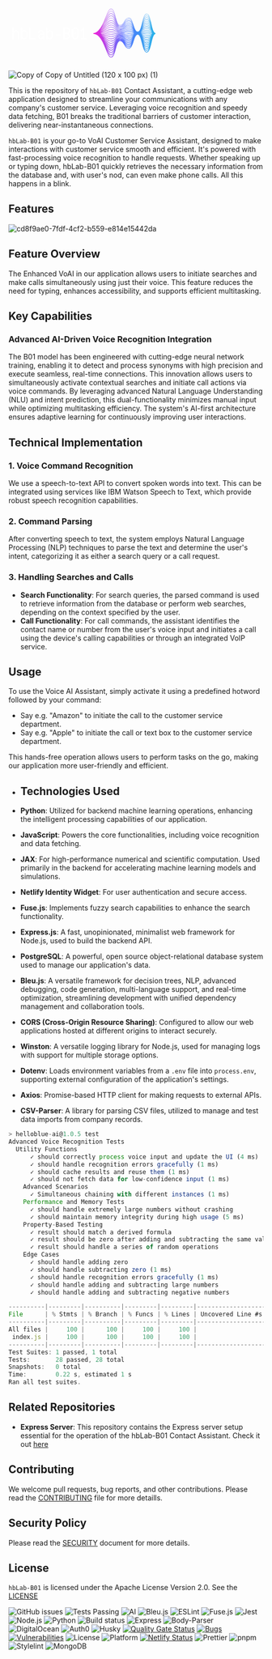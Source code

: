 <svg xmlns="http://www.w3.org/2000/svg" xmlns:xlink="http://www.w3.org/1999/xlink" width="1500" zoomAndPan="magnify" viewBox="0 0 1125 374.999991" height="500" preserveAspectRatio="xMidYMid meet" version="1.0"><defs><g/><clipPath id="49922f0321"><path d="M 373.628906 102.488281 L 648.878906 102.488281 L 648.878906 318.488281 L 373.628906 318.488281 Z M 373.628906 102.488281 " clip-rule="nonzero"/></clipPath><clipPath id="d25e6f1128"><path d="M 629.9375 168.160156 C 624.828125 146.046875 620 125.164062 609.703125 125.164062 C 599.417969 125.164062 594.585938 144.507812 589.472656 164.988281 C 584.6875 184.136719 579.742188 203.9375 570.355469 203.9375 C 560.9375 203.9375 556.003906 188.425781 551.230469 173.425781 C 546.332031 158.03125 541.265625 142.109375 531.007812 142.109375 C 520.84375 142.109375 515.757812 150.730469 510.839844 159.066406 C 505.867188 167.496094 501.171875 175.460938 491.664062 175.460938 C 482.269531 175.460938 477.324219 157.191406 472.546875 139.523438 C 467.429688 120.605469 462.597656 102.738281 452.320312 102.738281 C 444.035156 102.738281 436.988281 119.710938 428.0625 141.195312 C 415.28125 171.96875 399.375 210.265625 373.628906 210.265625 L 373.628906 214.003906 C 401.699219 214.003906 416.871094 251.636719 429.0625 281.875 C 437.214844 302.101562 443.65625 318.078125 452.320312 318.078125 C 463.257812 318.078125 468.175781 299.898438 473.378906 280.65625 C 478.074219 263.300781 482.929688 245.355469 491.664062 245.355469 C 500.679688 245.355469 505.253906 253.113281 510.097656 261.324219 C 515.140625 269.871094 520.351562 278.707031 531.007812 278.707031 C 541.898438 278.707031 547.058594 262.480469 552.050781 246.789062 C 556.730469 232.082031 561.570312 216.878906 570.355469 216.878906 C 579.070312 216.878906 583.933594 236.347656 588.636719 255.175781 C 593.832031 275.992188 598.746094 295.652344 609.703125 295.652344 C 620.671875 295.652344 625.582031 275.289062 630.777344 253.726562 C 635.261719 235.105469 640.347656 214.003906 649.050781 214.003906 L 649.050781 210.265625 C 639.671875 210.265625 634.722656 188.859375 629.9375 168.160156 Z M 491.664062 236.097656 C 488.882812 236.097656 486.480469 237.125 484.351562 238.894531 C 486.46875 236.792969 488.863281 235.535156 491.664062 235.535156 C 500.882812 235.535156 505.46875 241.089844 510.324219 246.96875 C 515.351562 253.058594 520.554688 259.355469 531.007812 259.355469 C 536.609375 259.355469 540.695312 256.164062 544.035156 251.511719 C 540.667969 258.15625 536.660156 263.097656 531.007812 263.097656 C 521.863281 263.097656 517.28125 256.808594 512.433594 250.152344 C 507.398438 243.242188 502.191406 236.097656 491.664062 236.097656 Z M 550.828125 207.269531 C 545.957031 206.539062 540.917969 205.785156 531.007812 205.785156 C 521.132812 205.785156 516.113281 206.191406 511.257812 206.582031 C 506.441406 206.972656 501.460938 207.375 491.664062 207.375 C 481.914062 207.375 476.957031 206.5 472.164062 205.65625 C 467.285156 204.800781 462.242188 203.910156 452.320312 203.910156 C 444.445312 203.910156 437.433594 205.003906 429.316406 206.269531 C 422.480469 207.335938 414.730469 208.542969 404.683594 209.421875 C 414.894531 207.210938 422.777344 204.164062 429.726562 201.476562 C 438.085938 198.238281 444.6875 195.683594 452.320312 195.683594 C 461.921875 195.683594 466.597656 198.152344 471.550781 200.769531 C 476.488281 203.375 481.59375 206.074219 491.664062 206.074219 C 501.613281 206.074219 506.667969 204.847656 511.558594 203.664062 C 516.339844 202.503906 521.285156 201.308594 531.007812 201.308594 C 540.644531 201.308594 545.332031 203.414062 550.296875 205.640625 C 552.101562 206.453125 553.929688 207.269531 556.015625 207.984375 C 554.144531 207.765625 552.472656 207.515625 550.828125 207.269531 Z M 555.886719 209.957031 C 553.949219 210.183594 552.226562 210.441406 550.53125 210.691406 C 545.730469 211.410156 540.769531 212.15625 531.007812 212.15625 C 521.214844 212.15625 516.234375 211.753906 511.417969 211.363281 C 506.5625 210.972656 501.542969 210.566406 491.664062 210.566406 C 481.738281 210.566406 476.695312 211.453125 471.816406 212.3125 C 467.023438 213.15625 462.066406 214.027344 452.320312 214.027344 C 444.570312 214.027344 437.980469 213.523438 429.636719 212.886719 C 422.871094 212.367188 415.21875 211.78125 405.308594 211.347656 C 415.191406 210.46875 422.851562 209.273438 429.621094 208.21875 C 437.988281 206.914062 444.597656 205.882812 452.320312 205.882812 C 462.070312 205.882812 467.027344 206.757812 471.820312 207.601562 C 476.699219 208.457031 481.742188 209.347656 491.664062 209.347656 C 501.539062 209.347656 506.5625 208.941406 511.417969 208.550781 C 516.234375 208.160156 521.214844 207.757812 531.011719 207.757812 C 540.773438 207.757812 545.738281 208.5 550.539062 209.21875 C 552.230469 209.472656 553.953125 209.730469 555.886719 209.957031 Z M 429.476562 214.933594 C 437.535156 215.550781 444.492188 216.082031 452.320312 216.082031 C 462.246094 216.082031 467.292969 215.195312 472.171875 214.335938 C 476.960938 213.492188 481.917969 212.621094 491.664062 212.621094 C 501.460938 212.621094 506.4375 213.023438 511.253906 213.410156 C 516.109375 213.804688 521.132812 214.207031 531.007812 214.207031 C 540.921875 214.207031 545.960938 213.453125 550.835938 212.726562 C 552.257812 212.511719 553.699219 212.296875 555.273438 212.101562 C 553.472656 212.753906 551.847656 213.480469 550.246094 214.199219 C 545.292969 216.421875 540.617188 218.523438 531.007812 218.523438 C 521.300781 218.523438 516.582031 217.378906 511.589844 216.171875 C 506.691406 214.984375 501.628906 213.757812 491.664062 213.757812 C 481.5625 213.757812 476.445312 216.460938 471.496094 219.078125 C 466.554688 221.683594 461.890625 224.148438 452.320312 224.148438 C 444.703125 224.148438 438.195312 222.128906 429.957031 219.570312 C 423.328125 217.511719 415.84375 215.1875 406.195312 213.445312 C 415.605469 213.871094 422.957031 214.433594 429.476562 214.933594 Z M 589.835938 213.121094 C 594.71875 214.050781 599.769531 215.015625 609.703125 215.015625 C 619.597656 215.015625 624.628906 214.441406 629.496094 213.886719 C 631.042969 213.710938 632.613281 213.53125 634.351562 213.371094 C 632.375 214.167969 630.617188 215.074219 628.886719 215.96875 C 623.945312 218.527344 619.28125 220.941406 609.703125 220.941406 C 600.152344 220.941406 595.492188 218.277344 590.558594 215.457031 C 588.511719 214.285156 586.433594 213.101562 583.988281 212.113281 C 586.132812 212.417969 588 212.769531 589.835938 213.121094 Z M 583.386719 209.957031 C 585.949219 209.621094 588.097656 209.210938 590.214844 208.808594 C 595.003906 207.894531 599.960938 206.953125 609.703125 206.953125 C 619.402344 206.953125 624.113281 208.316406 629.105469 209.761719 C 630.902344 210.28125 632.726562 210.808594 634.804688 211.265625 C 632.789062 211.445312 631.011719 211.644531 629.261719 211.84375 C 624.453125 212.394531 619.484375 212.960938 609.703125 212.960938 C 599.964844 212.960938 595.011719 212.015625 590.222656 211.105469 C 588.105469 210.699219 585.953125 210.289062 583.386719 209.957031 Z M 629.652344 207.867188 C 624.75 206.449219 619.679688 204.980469 609.703125 204.980469 C 599.773438 204.980469 594.726562 205.941406 589.84375 206.871094 C 587.816406 207.261719 585.753906 207.652344 583.316406 207.976562 C 586.03125 206.941406 588.285156 205.65625 590.5 204.390625 C 595.445312 201.558594 600.117188 198.886719 609.703125 198.886719 C 619.246094 198.886719 623.90625 202.117188 628.839844 205.535156 C 630.675781 206.808594 632.539062 208.097656 634.667969 209.214844 C 632.902344 208.804688 631.289062 208.339844 629.652344 207.867188 Z M 551.070312 203.917969 C 546.144531 201.707031 541.046875 199.417969 531.007812 199.417969 C 521.058594 199.417969 516.003906 200.644531 511.113281 201.828125 C 506.332031 202.984375 501.386719 204.183594 491.664062 204.183594 C 482.0625 204.183594 477.386719 201.714844 472.433594 199.097656 C 467.496094 196.492188 462.390625 193.792969 452.320312 193.792969 C 444.335938 193.792969 437.25 196.539062 429.042969 199.710938 C 422.171875 202.371094 414.378906 205.382812 404.289062 207.570312 C 414.691406 204.023438 422.710938 199.082031 429.773438 194.726562 C 438.144531 189.5625 444.757812 185.484375 452.320312 185.484375 C 461.816406 185.484375 466.46875 189.578125 471.394531 193.917969 C 476.355469 198.285156 481.488281 202.800781 491.664062 202.800781 C 501.675781 202.800781 506.757812 200.746094 511.675781 198.761719 C 516.648438 196.753906 521.347656 194.859375 531.007812 194.859375 C 540.546875 194.859375 545.207031 198.347656 550.140625 202.039062 C 551.925781 203.375 553.738281 204.722656 555.792969 205.90625 C 554.140625 205.296875 552.617188 204.613281 551.070312 203.917969 Z M 429.324219 221.609375 C 437.402344 224.117188 444.378906 226.28125 452.320312 226.28125 C 462.421875 226.28125 467.539062 223.578125 472.492188 220.964844 C 477.429688 218.355469 482.09375 215.894531 491.664062 215.894531 C 501.371094 215.894531 506.089844 217.035156 511.085938 218.246094 C 515.980469 219.433594 521.046875 220.660156 531.007812 220.660156 C 541.074219 220.660156 546.179688 218.367188 551.121094 216.148438 C 552.101562 215.707031 553.078125 215.269531 554.078125 214.855469 C 552.65625 215.78125 551.328125 216.769531 550.019531 217.75 C 545.113281 221.421875 540.476562 224.890625 531.007812 224.890625 C 521.386719 224.890625 516.707031 223 511.75 221 C 506.816406 219.007812 501.714844 216.949219 491.664062 216.949219 C 481.410156 216.949219 476.25 221.492188 471.257812 225.882812 C 466.363281 230.191406 461.738281 234.265625 452.320312 234.265625 C 444.832031 234.265625 438.398438 230.753906 430.257812 226.308594 C 423.84375 222.808594 416.636719 218.878906 407.421875 215.847656 C 416.199219 217.535156 423.136719 219.6875 429.324219 221.609375 Z M 589.5 217.3125 C 594.457031 220.148438 599.582031 223.078125 609.703125 223.078125 C 619.800781 223.078125 624.917969 220.429688 629.867188 217.867188 C 630.960938 217.300781 632.039062 216.746094 633.160156 216.21875 C 631.554688 217.464844 630.082031 218.816406 628.625 220.15625 C 623.730469 224.664062 619.105469 228.925781 609.703125 228.925781 C 600.3125 228.925781 595.6875 224.519531 590.792969 219.851562 C 589.050781 218.191406 587.28125 216.511719 585.28125 215.023438 C 586.742188 215.738281 588.113281 216.515625 589.5 217.3125 Z M 629.914062 203.984375 C 624.960938 200.550781 619.835938 196.996094 609.703125 196.996094 C 599.617188 196.996094 594.503906 199.921875 589.5625 202.75 C 587.660156 203.835938 585.796875 204.898438 583.683594 205.796875 C 586.304688 204.09375 588.496094 202.007812 590.652344 199.953125 C 595.578125 195.257812 600.226562 190.824219 609.703125 190.824219 C 619.140625 190.824219 623.789062 195.921875 628.710938 201.316406 C 630.382812 203.152344 632.078125 205.007812 633.976562 206.660156 C 632.574219 205.824219 631.253906 204.910156 629.914062 203.984375 Z M 551.222656 200.59375 C 546.269531 196.886719 541.148438 193.050781 531.007812 193.050781 C 520.996094 193.050781 515.914062 195.101562 511 197.085938 C 506.023438 199.09375 501.324219 200.992188 491.664062 200.992188 C 482.167969 200.992188 477.515625 196.898438 472.589844 192.558594 C 467.628906 188.191406 462.496094 183.675781 452.320312 183.675781 C 444.246094 183.675781 437.097656 188.085938 428.824219 193.1875 C 421.945312 197.429688 414.144531 202.238281 404.074219 205.722656 C 414.5625 200.839844 422.652344 194.011719 429.769531 187.996094 C 438.167969 180.894531 444.804688 175.285156 452.320312 175.285156 C 461.746094 175.285156 466.398438 181.015625 471.324219 187.085938 C 476.285156 193.199219 481.417969 199.523438 491.664062 199.523438 C 501.726562 199.523438 506.828125 196.640625 511.761719 193.855469 C 516.71875 191.054688 521.398438 188.410156 531.007812 188.410156 C 540.476562 188.410156 545.132812 193.285156 550.058594 198.445312 C 551.675781 200.140625 553.3125 201.847656 555.132812 203.386719 C 553.789062 202.507812 552.515625 201.558594 551.222656 200.59375 Z M 429.195312 228.253906 C 437.28125 232.667969 444.265625 236.480469 452.320312 236.480469 C 462.574219 236.480469 467.734375 231.941406 472.726562 227.546875 C 477.621094 223.238281 482.246094 219.167969 491.664062 219.167969 C 501.285156 219.167969 505.964844 221.058594 510.921875 223.058594 C 515.855469 225.046875 520.957031 227.109375 531.007812 227.109375 C 541.214844 227.109375 546.363281 223.253906 551.347656 219.527344 C 551.636719 219.308594 551.921875 219.09375 552.210938 218.882812 C 551.40625 219.683594 550.625 220.496094 549.851562 221.308594 C 544.964844 226.425781 540.351562 231.257812 531.007812 231.257812 C 521.472656 231.257812 516.824219 228.632812 511.902344 225.847656 C 506.9375 223.042969 501.800781 220.140625 491.664062 220.140625 C 481.28125 220.140625 476.105469 226.519531 471.097656 232.6875 C 466.21875 238.699219 461.609375 244.382812 452.320312 244.382812 C 444.957031 244.382812 438.585938 239.394531 430.519531 233.085938 C 424.433594 228.324219 417.628906 223.003906 409.046875 218.761719 C 417.019531 221.613281 423.433594 225.113281 429.195312 228.253906 Z M 589.265625 221.457031 C 594.257812 226.21875 599.421875 231.144531 609.703125 231.144531 C 619.972656 231.144531 625.136719 226.386719 630.128906 221.785156 C 630.464844 221.476562 630.796875 221.171875 631.128906 220.867188 C 630.21875 222.003906 629.335938 223.167969 628.460938 224.332031 C 623.578125 230.796875 618.96875 236.90625 609.703125 236.90625 C 600.441406 236.90625 595.832031 230.753906 590.949219 224.238281 C 589.828125 222.742188 588.699219 221.238281 587.503906 219.796875 C 588.09375 220.34375 588.675781 220.898438 589.265625 221.457031 Z M 630.046875 200.097656 C 625.078125 194.652344 619.941406 189.015625 609.703125 189.015625 C 599.503906 189.015625 594.371094 193.910156 589.40625 198.644531 C 587.816406 200.160156 586.253906 201.644531 584.550781 202.964844 C 586.828125 200.734375 588.789062 198.121094 590.71875 195.542969 C 595.644531 188.96875 600.296875 182.757812 609.703125 182.757812 C 619.078125 182.757812 623.734375 189.742188 628.660156 197.132812 C 630.007812 199.15625 631.371094 201.195312 632.84375 203.09375 C 631.898438 202.128906 630.976562 201.121094 630.046875 200.097656 Z M 551.304688 197.253906 C 546.34375 192.058594 541.214844 186.683594 531.007812 186.683594 C 520.945312 186.683594 515.84375 189.566406 510.914062 192.355469 C 505.957031 195.15625 501.273438 197.800781 491.664062 197.800781 C 482.238281 197.800781 477.585938 192.066406 472.660156 186 C 467.699219 179.882812 462.566406 173.558594 452.320312 173.558594 C 444.175781 173.558594 436.984375 179.640625 428.65625 186.679688 C 421.78125 192.488281 413.988281 199.066406 403.96875 203.847656 C 414.472656 197.640625 422.585938 188.945312 429.726562 181.292969 C 437.835938 172.59375 444.839844 165.085938 452.320312 165.085938 C 461.703125 165.085938 466.363281 172.46875 471.296875 180.285156 C 476.253906 188.136719 481.375 196.253906 491.664062 196.253906 C 501.765625 196.253906 506.878906 192.539062 511.820312 188.949219 C 516.765625 185.355469 521.441406 181.960938 531.007812 181.960938 C 540.433594 181.960938 545.089844 188.234375 550.023438 194.875 C 551.351562 196.664062 552.691406 198.46875 554.140625 200.152344 C 553.179688 199.21875 552.25 198.242188 551.304688 197.253906 Z M 429.101562 234.894531 C 437.183594 241.21875 444.164062 246.679688 452.320312 246.679688 C 462.703125 246.679688 467.878906 240.304688 472.886719 234.136719 C 477.765625 228.121094 482.375 222.441406 491.664062 222.441406 C 501.199219 222.441406 505.847656 225.066406 510.769531 227.851562 C 515.738281 230.65625 520.871094 233.558594 531.007812 233.558594 C 540.347656 233.558594 545.46875 229.128906 550.0625 224.40625 C 549.949219 224.554688 549.835938 224.707031 549.726562 224.855469 C 544.851562 231.421875 540.246094 237.625 531.007812 237.625 C 521.558594 237.625 516.933594 234.265625 512.035156 230.707031 C 507.046875 227.082031 501.886719 223.332031 491.664062 223.332031 C 481.171875 223.332031 475.992188 231.535156 470.984375 239.46875 C 466.109375 247.199219 461.5 254.5 452.320312 254.5 C 445.070312 254.5 438.75 248.046875 430.746094 239.878906 C 425.132812 234.152344 418.910156 227.804688 411.222656 222.511719 C 418.167969 226.347656 423.90625 230.828125 429.101562 234.894531 Z M 591.058594 228.597656 C 590.71875 228.015625 590.378906 227.433594 590.035156 226.851562 C 594.773438 233.121094 599.933594 239.207031 609.703125 239.207031 C 619.101562 239.207031 624.234375 233.613281 628.828125 227.644531 C 628.667969 227.921875 628.507812 228.203125 628.347656 228.480469 C 623.464844 236.917969 618.855469 244.886719 609.703125 244.886719 C 600.550781 244.886719 595.941406 236.976562 591.058594 228.597656 Z M 630.09375 196.175781 C 625.132812 188.734375 620.003906 181.035156 609.703125 181.035156 C 599.433594 181.035156 594.304688 187.882812 589.339844 194.507812 C 588.1875 196.046875 587.046875 197.5625 585.863281 198.988281 C 587.609375 196.539062 589.183594 193.839844 590.738281 191.167969 C 595.675781 182.699219 600.339844 174.695312 609.703125 174.695312 C 619.042969 174.695312 623.710938 183.582031 628.648438 192.984375 C 629.574219 194.75 630.507812 196.523438 631.480469 198.242188 C 631.019531 197.5625 630.558594 196.871094 630.09375 196.175781 Z M 551.34375 193.898438 C 546.386719 187.21875 541.257812 180.316406 531.007812 180.316406 C 520.90625 180.316406 515.796875 184.027344 510.855469 187.621094 C 505.90625 191.214844 501.234375 194.609375 491.664062 194.609375 C 482.28125 194.609375 477.621094 187.226562 472.6875 179.410156 C 467.734375 171.558594 462.609375 163.441406 452.320312 163.441406 C 444.125 163.441406 436.894531 171.195312 428.523438 180.171875 C 421.660156 187.53125 413.878906 195.863281 403.925781 201.933594 C 414.398438 194.410156 422.515625 183.886719 429.65625 174.617188 C 437.8125 164.03125 444.855469 154.886719 452.320312 154.886719 C 461.683594 154.886719 466.355469 163.933594 471.300781 173.507812 C 476.242188 183.082031 481.355469 192.976562 491.664062 192.976562 C 501.796875 192.976562 506.910156 188.4375 511.855469 184.046875 C 516.800781 179.65625 521.46875 175.507812 531.007812 175.507812 C 540.40625 175.507812 545.074219 183.191406 550.015625 191.328125 C 550.996094 192.9375 551.980469 194.558594 553.011719 196.125 C 552.453125 195.390625 551.898438 194.648438 551.34375 193.898438 Z M 429.046875 241.546875 C 437.105469 249.773438 444.070312 256.878906 452.320312 256.878906 C 462.8125 256.878906 467.992188 248.675781 473 240.742188 C 477.878906 233.015625 482.484375 225.714844 491.664062 225.714844 C 501.113281 225.714844 505.738281 229.074219 510.636719 232.632812 C 515.625 236.257812 520.785156 240.007812 531.007812 240.007812 C 539.082031 240.007812 544.011719 235.828125 548.148438 230.8125 C 543.773438 237.875 539.226562 243.992188 531.007812 243.992188 C 521.640625 243.992188 517.03125 239.902344 512.152344 235.570312 C 507.148438 231.121094 501.96875 226.523438 491.664062 226.523438 C 481.078125 226.523438 475.902344 236.546875 470.898438 246.238281 C 466.015625 255.6875 461.40625 264.617188 452.320312 264.617188 C 445.175781 264.617188 438.582031 256.304688 430.945312 246.683594 C 425.964844 240.40625 420.5 233.527344 413.941406 227.492188 C 419.671875 231.984375 424.558594 236.96875 429.046875 241.546875 Z M 609.703125 247.269531 C 617.800781 247.269531 622.730469 241.972656 626.851562 235.589844 C 622.445312 244.832031 617.886719 252.867188 609.703125 252.867188 C 601.265625 252.867188 596.679688 244.46875 592.144531 235.03125 C 596.351562 241.652344 601.335938 247.269531 609.703125 247.269531 Z M 630.105469 192.222656 C 625.15625 182.796875 620.039062 173.054688 609.703125 173.054688 C 599.394531 173.054688 594.273438 181.84375 589.320312 190.339844 C 588.652344 191.488281 587.988281 192.625 587.316406 193.738281 C 588.503906 191.496094 589.625 189.148438 590.734375 186.820312 C 595.683594 176.4375 600.359375 166.632812 609.703125 166.632812 C 619.027344 166.632812 623.707031 177.429688 628.664062 188.863281 C 629.191406 190.078125 629.71875 191.296875 630.257812 192.507812 C 630.207031 192.414062 630.15625 192.316406 630.105469 192.222656 Z M 551.351562 190.515625 C 546.402344 182.371094 541.285156 173.949219 531.007812 173.949219 C 520.878906 173.949219 515.761719 178.488281 510.820312 182.878906 C 505.875 187.269531 501.203125 191.417969 491.664062 191.417969 C 482.304688 191.417969 477.632812 182.371094 472.6875 172.792969 C 467.742188 163.222656 462.632812 153.324219 452.320312 153.324219 C 444.085938 153.324219 436.824219 162.75 428.417969 173.664062 C 421.570312 182.550781 413.8125 192.613281 403.9375 199.96875 C 414.347656 191.140625 422.441406 178.820312 429.566406 167.96875 C 437.773438 155.476562 444.859375 144.6875 452.320312 144.6875 C 461.671875 144.6875 466.355469 155.40625 471.316406 166.753906 C 476.246094 178.035156 481.34375 189.703125 491.664062 189.703125 C 501.816406 189.703125 506.929688 184.339844 511.875 179.152344 C 516.820312 173.960938 521.492188 169.058594 531.011719 169.058594 C 540.394531 169.058594 545.074219 178.160156 550.027344 187.796875 C 550.671875 189.050781 551.320312 190.308594 551.980469 191.550781 C 551.769531 191.207031 551.558594 190.863281 551.351562 190.515625 Z M 429.015625 248.214844 C 437.046875 258.335938 443.984375 267.082031 452.320312 267.082031 C 462.90625 267.082031 468.082031 257.058594 473.085938 247.367188 C 477.96875 237.914062 482.578125 228.988281 491.664062 228.988281 C 501.03125 228.988281 505.640625 233.078125 510.519531 237.410156 C 515.527344 241.859375 520.707031 246.457031 531.007812 246.457031 C 538.089844 246.457031 542.75 242.597656 546.570312 237.558594 C 542.617188 244.671875 538.226562 250.359375 531.007812 250.359375 C 521.71875 250.359375 517.125 245.539062 512.257812 240.433594 C 507.238281 235.164062 502.046875 229.714844 491.664062 229.714844 C 480.996094 229.714844 475.828125 241.546875 470.828125 252.988281 C 465.941406 264.167969 461.324219 274.730469 452.320312 274.730469 C 445.273438 274.730469 438.714844 264.890625 431.125 253.492188 C 427 247.300781 422.542969 240.609375 417.394531 234.410156 C 421.667969 238.960938 425.46875 243.746094 429.015625 248.214844 Z M 609.703125 255.332031 C 616.773438 255.332031 621.429688 250.445312 625.226562 244.035156 C 621.328125 253.140625 616.8125 260.851562 609.703125 260.851562 C 602.375 260.851562 597.804688 252.859375 593.828125 243.617188 C 597.691406 250.21875 602.414062 255.332031 609.703125 255.332031 Z M 609.703125 165.070312 C 599.375 165.070312 594.265625 175.785156 589.324219 186.148438 C 589.074219 186.679688 588.820312 187.207031 588.566406 187.734375 C 589.296875 186.003906 590.007812 184.242188 590.714844 182.488281 C 595.460938 170.730469 600.367188 158.570312 609.703125 158.570312 C 619.027344 158.570312 623.9375 171.878906 628.683594 184.753906 C 628.882812 185.292969 629.082031 185.832031 629.28125 186.371094 C 624.582031 175.597656 619.488281 165.070312 609.703125 165.070312 Z M 531.007812 167.582031 C 520.855469 167.582031 515.746094 172.945312 510.800781 178.132812 C 505.855469 183.324219 501.183594 188.226562 491.664062 188.226562 C 482.3125 188.226562 477.628906 177.507812 472.671875 166.160156 C 467.738281 154.875 462.640625 143.207031 452.320312 143.207031 C 444.0625 143.207031 437.121094 153.777344 428.332031 167.160156 C 421.460938 177.621094 413.675781 189.46875 403.796875 198.117188 C 414.210938 187.980469 422.324219 173.820312 429.46875 161.351562 C 437.726562 146.9375 444.855469 134.488281 452.320312 134.488281 C 461.675781 134.488281 466.589844 147.460938 471.339844 160.007812 C 476.257812 172.996094 481.347656 186.429688 491.664062 186.429688 C 501.828125 186.429688 506.9375 180.246094 511.875 174.265625 C 516.824219 168.273438 521.503906 162.609375 531.007812 162.609375 C 540.390625 162.609375 545.082031 173.132812 550.042969 184.277344 C 550.414062 185.105469 550.785156 185.9375 551.160156 186.765625 C 546.277344 177.273438 541.171875 167.582031 531.007812 167.582031 Z M 429.003906 254.90625 C 437.332031 267.40625 443.90625 277.277344 452.320312 277.277344 C 461.847656 277.277344 466.988281 267.84375 471.542969 257.679688 C 471.28125 258.359375 471.023438 259.046875 470.761719 259.726562 C 466.085938 272.078125 461.25 284.851562 452.320312 284.851562 C 445.359375 284.851562 438.839844 273.476562 431.285156 260.308594 C 428.214844 254.949219 424.957031 249.269531 421.363281 243.746094 C 424.070312 247.503906 426.597656 251.289062 429.003906 254.90625 Z M 481.574219 238.003906 C 484.3125 234.5 487.523438 232.261719 491.664062 232.261719 C 500.957031 232.261719 505.550781 237.085938 510.414062 242.191406 C 515.4375 247.457031 520.628906 252.90625 531.007812 252.90625 C 537.296875 252.90625 541.675781 249.367188 545.246094 244.457031 C 541.601562 251.457031 537.417969 256.726562 531.007812 256.726562 C 521.792969 256.726562 517.207031 251.175781 512.351562 245.292969 C 507.320312 239.203125 502.121094 232.90625 491.664062 232.90625 C 487.597656 232.90625 484.332031 234.859375 481.574219 238.003906 Z M 609.703125 263.398438 C 615.96875 263.398438 620.335938 258.90625 623.882812 252.648438 C 620.265625 261.699219 615.996094 268.832031 609.703125 268.832031 C 603.21875 268.832031 598.886719 261.476562 595.199219 252.304688 C 598.804688 258.726562 603.246094 263.398438 609.703125 263.398438 Z M 609.703125 157.089844 C 599.488281 157.089844 594.390625 169.429688 589.515625 181.511719 C 589.910156 180.402344 590.300781 179.285156 590.6875 178.171875 C 595.445312 164.570312 600.363281 150.503906 609.703125 150.503906 C 618.921875 150.503906 623.839844 165.480469 628.546875 180.140625 C 624.046875 168.210938 618.996094 157.089844 609.703125 157.089844 Z M 609.703125 149.109375 C 599.953125 149.109375 594.875 162.058594 590.203125 175.335938 C 590.355469 174.84375 590.507812 174.355469 590.65625 173.863281 C 595.421875 158.414062 600.351562 142.441406 609.703125 142.441406 C 618.558594 142.441406 623.453125 158.039062 628 173.957031 C 623.640625 160.894531 618.632812 149.109375 609.703125 149.109375 Z M 531.007812 161.210938 C 520.84375 161.210938 515.738281 167.398438 510.796875 173.375 C 505.847656 179.371094 501.171875 185.035156 491.664062 185.035156 C 482.3125 185.035156 477.398438 172.058594 472.644531 159.511719 C 467.726562 146.523438 462.640625 133.089844 452.320312 133.089844 C 444.046875 133.089844 437.078125 145.253906 428.253906 160.65625 C 421.359375 172.695312 413.546875 186.332031 403.65625 196.273438 C 414.066406 184.835938 422.199219 168.839844 429.359375 154.757812 C 437.667969 138.40625 444.84375 124.289062 452.320312 124.289062 C 461.683594 124.289062 466.609375 139.023438 471.371094 153.273438 C 476.277344 167.964844 481.355469 183.15625 491.664062 183.15625 C 501.835938 183.15625 506.933594 176.15625 511.867188 169.386719 C 516.824219 162.585938 521.507812 156.160156 531.007812 156.160156 C 540.398438 156.160156 545.316406 168.667969 550.070312 180.769531 C 550.226562 181.164062 550.382812 181.5625 550.539062 181.960938 C 545.84375 171.476562 540.757812 161.210938 531.007812 161.210938 Z M 429.007812 261.617188 C 437.292969 276.066406 443.835938 287.480469 452.320312 287.480469 C 460.4375 287.480469 465.371094 279.691406 469.449219 270.199219 C 465.128906 282.9375 460.394531 294.96875 452.320312 294.96875 C 445.445312 294.96875 438.953125 282.066406 431.441406 267.132812 C 429.570312 263.410156 427.628906 259.554688 425.582031 255.683594 C 426.753906 257.6875 427.894531 259.675781 429.007812 261.617188 Z M 609.703125 271.460938 C 615.324219 271.460938 619.414062 267.335938 622.75 261.316406 C 619.359375 270.1875 615.34375 276.8125 609.703125 276.8125 C 603.890625 276.8125 599.804688 270.011719 596.351562 261.027344 C 599.742188 267.191406 603.910156 271.460938 609.703125 271.460938 Z M 609.703125 141.128906 C 600.277344 141.128906 595.226562 154.84375 590.6875 169.339844 C 595.441406 152.109375 600.375 134.378906 609.703125 134.378906 C 618.285156 134.378906 623.152344 150.667969 627.582031 167.820312 C 623.21875 153.222656 618.410156 141.128906 609.703125 141.128906 Z M 550.101562 177.269531 C 545.527344 165.785156 540.46875 154.84375 531.007812 154.84375 C 520.839844 154.84375 515.738281 161.84375 510.804688 168.613281 C 505.847656 175.417969 501.167969 181.84375 491.664062 181.84375 C 482.300781 181.84375 477.378906 167.109375 472.617188 152.855469 C 467.707031 138.164062 462.628906 122.972656 452.320312 122.972656 C 444.039062 122.972656 437.042969 136.734375 428.1875 154.160156 C 421.230469 167.847656 413.347656 183.363281 403.378906 194.617188 C 413.851562 181.867188 422.039062 163.949219 429.246094 148.183594 C 437.605469 129.890625 444.828125 114.085938 452.320312 114.085938 C 461.699219 114.085938 466.632812 130.589844 471.402344 146.546875 C 476.304688 162.933594 481.371094 179.882812 491.664062 179.882812 C 501.835938 179.882812 506.929688 172.070312 511.855469 164.515625 C 516.820312 156.902344 521.507812 149.710938 531.011719 149.710938 C 540.410156 149.710938 545.339844 163.71875 550.101562 177.269531 Z M 431.585938 273.960938 C 430.894531 272.410156 430.191406 270.839844 429.476562 269.257812 C 437.503906 285.210938 443.933594 297.679688 452.320312 297.679688 C 459.496094 297.679688 464.179688 290.878906 467.980469 281.941406 C 464.011719 294.371094 459.46875 305.085938 452.320312 305.085938 C 445.523438 305.085938 439.066406 290.660156 431.585938 273.960938 Z M 491.664062 238.808594 C 497.144531 238.808594 500.980469 241.066406 504.222656 244.304688 C 500.957031 241.3125 496.992188 239.289062 491.664062 239.289062 C 489.65625 239.289062 487.851562 239.855469 486.207031 240.882812 C 487.851562 239.5625 489.652344 238.808594 491.664062 238.808594 Z M 512.507812 255.011719 C 512.167969 254.488281 511.824219 253.964844 511.484375 253.445312 C 516.164062 259.78125 521.34375 265.804688 531.007812 265.804688 C 536.058594 265.804688 539.878906 262.90625 543.027344 258.515625 C 539.859375 264.910156 536.097656 269.464844 531.007812 269.464844 C 521.929688 269.464844 517.351562 262.441406 512.507812 255.011719 Z M 609.703125 279.523438 C 614.757812 279.523438 618.527344 275.949219 621.632812 270.375 C 618.46875 278.804688 614.730469 284.796875 609.703125 284.796875 C 604.441406 284.796875 600.589844 278.46875 597.335938 269.734375 C 600.542969 275.605469 604.457031 279.523438 609.703125 279.523438 Z M 609.703125 126.3125 C 618.113281 126.3125 622.960938 143.519531 627.324219 162 C 623.023438 146.136719 618.242188 133.144531 609.703125 133.144531 C 600.457031 133.144531 595.609375 147.261719 591.011719 163.566406 C 595.667969 144.964844 600.59375 126.3125 609.703125 126.3125 Z M 429.125 141.636719 C 437.539062 121.382812 444.804688 103.890625 452.320312 103.890625 C 461.71875 103.890625 466.660156 122.15625 471.4375 139.824219 C 476.554688 158.742188 481.390625 176.609375 491.664062 176.609375 C 501.828125 176.609375 506.914062 167.988281 511.832031 159.652344 C 516.804688 151.222656 521.503906 143.261719 531.007812 143.261719 C 540.214844 143.261719 545.136719 158.078125 549.808594 172.753906 C 545.3125 160.214844 540.273438 148.476562 531.007812 148.476562 C 520.839844 148.476562 515.746094 156.289062 510.820312 163.84375 C 505.855469 171.457031 501.167969 178.652344 491.664062 178.652344 C 482.289062 178.652344 477.355469 162.152344 472.582031 146.195312 C 467.683594 129.804688 462.617188 112.855469 452.320312 112.855469 C 444.035156 112.855469 437.011719 128.222656 428.125 147.671875 C 421.097656 163.050781 413.121094 180.496094 403.050781 193.0625 C 413.605469 179.003906 421.863281 159.117188 429.125 141.636719 Z M 452.320312 315.203125 C 445.90625 315.203125 439.480469 299.996094 432.710938 283.238281 C 439.277344 297.519531 445.035156 307.878906 452.320312 307.878906 C 458.765625 307.878906 463.121094 302.09375 466.683594 293.757812 C 462.996094 305.65625 458.691406 315.203125 452.320312 315.203125 Z M 487.1875 243.628906 C 488.5625 242.632812 490.046875 242.082031 491.664062 242.082031 C 495.640625 242.082031 498.753906 243.429688 501.402344 245.566406 C 498.707031 243.660156 495.550781 242.480469 491.664062 242.480469 C 490.046875 242.480469 488.5625 242.886719 487.1875 243.628906 Z M 531.007812 275.832031 C 522.6875 275.832031 518.152344 269.222656 513.691406 261.75 C 517.855469 267.484375 522.824219 272.257812 531.007812 272.257812 C 535.613281 272.257812 539.191406 269.59375 542.167969 265.449219 C 539.175781 271.601562 535.640625 275.832031 531.007812 275.832031 Z M 609.703125 292.777344 C 604.984375 292.777344 601.398438 287.0625 598.351562 278.84375 C 601.347656 284.210938 604.957031 287.589844 609.703125 287.589844 C 614.242188 287.589844 617.742188 284.394531 620.65625 279.269531 C 617.6875 287.207031 614.175781 292.777344 609.703125 292.777344 Z M 609.703125 292.777344 " clip-rule="nonzero"/></clipPath><linearGradient x1="0.000017447" gradientTransform="matrix(0.575002, 0, 0, 0.575002, 373.630585, 102.739018)" y1="187.25" x2="478.694268" gradientUnits="userSpaceOnUse" y2="187.25" id="117ca05d0d"><stop stop-opacity="1" stop-color="rgb(95.698547%, 12.199402%, 84.298706%)" offset="0"/><stop stop-opacity="1" stop-color="rgb(95.265198%, 12.417603%, 84.405518%)" offset="0.00390625"/><stop stop-opacity="1" stop-color="rgb(94.833374%, 12.637329%, 84.513855%)" offset="0.0078125"/><stop stop-opacity="1" stop-color="rgb(94.335938%, 12.887573%, 84.635925%)" offset="0.0117188"/><stop stop-opacity="1" stop-color="rgb(93.840027%, 13.139343%, 84.759521%)" offset="0.015625"/><stop stop-opacity="1" stop-color="rgb(93.34259%, 13.389587%, 84.881592%)" offset="0.0195313"/><stop stop-opacity="1" stop-color="rgb(92.845154%, 13.641357%, 85.005188%)" offset="0.0234375"/><stop stop-opacity="1" stop-color="rgb(92.347717%, 13.891602%, 85.127258%)" offset="0.0273438"/><stop stop-opacity="1" stop-color="rgb(91.851807%, 14.143372%, 85.250854%)" offset="0.03125"/><stop stop-opacity="1" stop-color="rgb(91.35437%, 14.395142%, 85.372925%)" offset="0.0351562"/><stop stop-opacity="1" stop-color="rgb(90.858459%, 14.646912%, 85.496521%)" offset="0.0390625"/><stop stop-opacity="1" stop-color="rgb(90.361023%, 14.897156%, 85.618591%)" offset="0.0429688"/><stop stop-opacity="1" stop-color="rgb(89.865112%, 15.148926%, 85.742188%)" offset="0.046875"/><stop stop-opacity="1" stop-color="rgb(89.367676%, 15.39917%, 85.864258%)" offset="0.0507813"/><stop stop-opacity="1" stop-color="rgb(88.871765%, 15.65094%, 85.987854%)" offset="0.0546875"/><stop stop-opacity="1" stop-color="rgb(88.374329%, 15.901184%, 86.109924%)" offset="0.0585938"/><stop stop-opacity="1" stop-color="rgb(87.878418%, 16.152954%, 86.233521%)" offset="0.0625"/><stop stop-opacity="1" stop-color="rgb(87.380981%, 16.403198%, 86.355591%)" offset="0.0664063"/><stop stop-opacity="1" stop-color="rgb(86.885071%, 16.654968%, 86.479187%)" offset="0.0703125"/><stop stop-opacity="1" stop-color="rgb(86.387634%, 16.905212%, 86.601257%)" offset="0.0742188"/><stop stop-opacity="1" stop-color="rgb(85.890198%, 17.156982%, 86.724854%)" offset="0.078125"/><stop stop-opacity="1" stop-color="rgb(85.392761%, 17.407227%, 86.846924%)" offset="0.0820313"/><stop stop-opacity="1" stop-color="rgb(84.896851%, 17.658997%, 86.97052%)" offset="0.0859375"/><stop stop-opacity="1" stop-color="rgb(84.399414%, 17.910767%, 87.09259%)" offset="0.0898438"/><stop stop-opacity="1" stop-color="rgb(83.903503%, 18.162537%, 87.216187%)" offset="0.09375"/><stop stop-opacity="1" stop-color="rgb(83.406067%, 18.412781%, 87.338257%)" offset="0.0976563"/><stop stop-opacity="1" stop-color="rgb(82.910156%, 18.664551%, 87.461853%)" offset="0.101563"/><stop stop-opacity="1" stop-color="rgb(82.41272%, 18.914795%, 87.583923%)" offset="0.105469"/><stop stop-opacity="1" stop-color="rgb(81.916809%, 19.166565%, 87.70752%)" offset="0.109375"/><stop stop-opacity="1" stop-color="rgb(81.419373%, 19.416809%, 87.82959%)" offset="0.113281"/><stop stop-opacity="1" stop-color="rgb(80.923462%, 19.668579%, 87.953186%)" offset="0.117188"/><stop stop-opacity="1" stop-color="rgb(80.426025%, 19.918823%, 88.075256%)" offset="0.121094"/><stop stop-opacity="1" stop-color="rgb(79.930115%, 20.170593%, 88.198853%)" offset="0.125"/><stop stop-opacity="1" stop-color="rgb(79.432678%, 20.420837%, 88.320923%)" offset="0.128906"/><stop stop-opacity="1" stop-color="rgb(78.936768%, 20.672607%, 88.444519%)" offset="0.132812"/><stop stop-opacity="1" stop-color="rgb(78.439331%, 20.924377%, 88.566589%)" offset="0.136719"/><stop stop-opacity="1" stop-color="rgb(77.941895%, 21.176147%, 88.690186%)" offset="0.140625"/><stop stop-opacity="1" stop-color="rgb(77.444458%, 21.426392%, 88.812256%)" offset="0.144531"/><stop stop-opacity="1" stop-color="rgb(76.948547%, 21.678162%, 88.935852%)" offset="0.148438"/><stop stop-opacity="1" stop-color="rgb(76.451111%, 21.928406%, 89.057922%)" offset="0.152344"/><stop stop-opacity="1" stop-color="rgb(75.9552%, 22.180176%, 89.181519%)" offset="0.15625"/><stop stop-opacity="1" stop-color="rgb(75.457764%, 22.43042%, 89.303589%)" offset="0.160156"/><stop stop-opacity="1" stop-color="rgb(74.961853%, 22.68219%, 89.427185%)" offset="0.164062"/><stop stop-opacity="1" stop-color="rgb(74.464417%, 22.932434%, 89.549255%)" offset="0.167969"/><stop stop-opacity="1" stop-color="rgb(73.968506%, 23.184204%, 89.672852%)" offset="0.171875"/><stop stop-opacity="1" stop-color="rgb(73.471069%, 23.434448%, 89.794922%)" offset="0.175781"/><stop stop-opacity="1" stop-color="rgb(72.975159%, 23.686218%, 89.916992%)" offset="0.179687"/><stop stop-opacity="1" stop-color="rgb(72.477722%, 23.937988%, 90.039062%)" offset="0.183594"/><stop stop-opacity="1" stop-color="rgb(71.981812%, 24.189758%, 90.162659%)" offset="0.1875"/><stop stop-opacity="1" stop-color="rgb(71.484375%, 24.440002%, 90.284729%)" offset="0.191406"/><stop stop-opacity="1" stop-color="rgb(70.986938%, 24.691772%, 90.408325%)" offset="0.195313"/><stop stop-opacity="1" stop-color="rgb(70.489502%, 24.942017%, 90.530396%)" offset="0.199219"/><stop stop-opacity="1" stop-color="rgb(69.993591%, 25.193787%, 90.653992%)" offset="0.203125"/><stop stop-opacity="1" stop-color="rgb(69.496155%, 25.444031%, 90.776062%)" offset="0.207031"/><stop stop-opacity="1" stop-color="rgb(69.000244%, 25.695801%, 90.899658%)" offset="0.210938"/><stop stop-opacity="1" stop-color="rgb(68.502808%, 25.946045%, 91.021729%)" offset="0.214844"/><stop stop-opacity="1" stop-color="rgb(68.006897%, 26.197815%, 91.145325%)" offset="0.21875"/><stop stop-opacity="1" stop-color="rgb(67.50946%, 26.448059%, 91.267395%)" offset="0.222656"/><stop stop-opacity="1" stop-color="rgb(67.01355%, 26.699829%, 91.390991%)" offset="0.226562"/><stop stop-opacity="1" stop-color="rgb(66.516113%, 26.950073%, 91.513062%)" offset="0.230469"/><stop stop-opacity="1" stop-color="rgb(66.020203%, 27.201843%, 91.636658%)" offset="0.234375"/><stop stop-opacity="1" stop-color="rgb(65.522766%, 27.453613%, 91.758728%)" offset="0.238281"/><stop stop-opacity="1" stop-color="rgb(65.026855%, 27.705383%, 91.882324%)" offset="0.242188"/><stop stop-opacity="1" stop-color="rgb(64.529419%, 27.955627%, 92.004395%)" offset="0.246094"/><stop stop-opacity="1" stop-color="rgb(64.031982%, 28.207397%, 92.127991%)" offset="0.25"/><stop stop-opacity="1" stop-color="rgb(63.534546%, 28.457642%, 92.250061%)" offset="0.253906"/><stop stop-opacity="1" stop-color="rgb(63.038635%, 28.709412%, 92.373657%)" offset="0.257812"/><stop stop-opacity="1" stop-color="rgb(62.541199%, 28.959656%, 92.495728%)" offset="0.261719"/><stop stop-opacity="1" stop-color="rgb(62.045288%, 29.211426%, 92.619324%)" offset="0.265625"/><stop stop-opacity="1" stop-color="rgb(61.547852%, 29.46167%, 92.741394%)" offset="0.269531"/><stop stop-opacity="1" stop-color="rgb(61.051941%, 29.71344%, 92.86499%)" offset="0.273438"/><stop stop-opacity="1" stop-color="rgb(60.554504%, 29.963684%, 92.987061%)" offset="0.277344"/><stop stop-opacity="1" stop-color="rgb(60.058594%, 30.215454%, 93.110657%)" offset="0.28125"/><stop stop-opacity="1" stop-color="rgb(59.561157%, 30.467224%, 93.232727%)" offset="0.285156"/><stop stop-opacity="1" stop-color="rgb(59.065247%, 30.718994%, 93.356323%)" offset="0.289062"/><stop stop-opacity="1" stop-color="rgb(58.56781%, 30.969238%, 93.478394%)" offset="0.292969"/><stop stop-opacity="1" stop-color="rgb(58.071899%, 31.221008%, 93.60199%)" offset="0.296875"/><stop stop-opacity="1" stop-color="rgb(57.574463%, 31.471252%, 93.72406%)" offset="0.300781"/><stop stop-opacity="1" stop-color="rgb(57.078552%, 31.723022%, 93.847656%)" offset="0.304688"/><stop stop-opacity="1" stop-color="rgb(56.581116%, 31.973267%, 93.969727%)" offset="0.308594"/><stop stop-opacity="1" stop-color="rgb(56.083679%, 32.225037%, 94.093323%)" offset="0.3125"/><stop stop-opacity="1" stop-color="rgb(55.586243%, 32.475281%, 94.215393%)" offset="0.316406"/><stop stop-opacity="1" stop-color="rgb(55.090332%, 32.727051%, 94.338989%)" offset="0.320312"/><stop stop-opacity="1" stop-color="rgb(54.592896%, 32.977295%, 94.46106%)" offset="0.324219"/><stop stop-opacity="1" stop-color="rgb(54.096985%, 33.229065%, 94.584656%)" offset="0.328125"/><stop stop-opacity="1" stop-color="rgb(53.599548%, 33.479309%, 94.706726%)" offset="0.332031"/><stop stop-opacity="1" stop-color="rgb(53.103638%, 33.731079%, 94.830322%)" offset="0.335938"/><stop stop-opacity="1" stop-color="rgb(52.606201%, 33.982849%, 94.952393%)" offset="0.339844"/><stop stop-opacity="1" stop-color="rgb(52.110291%, 34.234619%, 95.075989%)" offset="0.34375"/><stop stop-opacity="1" stop-color="rgb(51.612854%, 34.484863%, 95.198059%)" offset="0.347656"/><stop stop-opacity="1" stop-color="rgb(51.116943%, 34.736633%, 95.321655%)" offset="0.351562"/><stop stop-opacity="1" stop-color="rgb(50.619507%, 34.986877%, 95.443726%)" offset="0.355469"/><stop stop-opacity="1" stop-color="rgb(50.123596%, 35.238647%, 95.567322%)" offset="0.359375"/><stop stop-opacity="1" stop-color="rgb(49.62616%, 35.488892%, 95.689392%)" offset="0.363281"/><stop stop-opacity="1" stop-color="rgb(49.128723%, 35.740662%, 95.812988%)" offset="0.367188"/><stop stop-opacity="1" stop-color="rgb(48.631287%, 35.990906%, 95.935059%)" offset="0.371094"/><stop stop-opacity="1" stop-color="rgb(48.135376%, 36.242676%, 96.058655%)" offset="0.375"/><stop stop-opacity="1" stop-color="rgb(47.637939%, 36.49292%, 96.180725%)" offset="0.378906"/><stop stop-opacity="1" stop-color="rgb(47.142029%, 36.74469%, 96.304321%)" offset="0.382812"/><stop stop-opacity="1" stop-color="rgb(46.644592%, 36.99646%, 96.426392%)" offset="0.386719"/><stop stop-opacity="1" stop-color="rgb(46.148682%, 37.24823%, 96.549988%)" offset="0.390625"/><stop stop-opacity="1" stop-color="rgb(45.651245%, 37.498474%, 96.672058%)" offset="0.394531"/><stop stop-opacity="1" stop-color="rgb(45.155334%, 37.750244%, 96.795654%)" offset="0.398438"/><stop stop-opacity="1" stop-color="rgb(44.657898%, 38.000488%, 96.917725%)" offset="0.402344"/><stop stop-opacity="1" stop-color="rgb(44.161987%, 38.252258%, 97.041321%)" offset="0.40625"/><stop stop-opacity="1" stop-color="rgb(43.664551%, 38.502502%, 97.163391%)" offset="0.410156"/><stop stop-opacity="1" stop-color="rgb(43.16864%, 38.754272%, 97.286987%)" offset="0.414062"/><stop stop-opacity="1" stop-color="rgb(42.671204%, 39.004517%, 97.409058%)" offset="0.417969"/><stop stop-opacity="1" stop-color="rgb(42.173767%, 39.256287%, 97.532654%)" offset="0.421875"/><stop stop-opacity="1" stop-color="rgb(41.676331%, 39.506531%, 97.654724%)" offset="0.425781"/><stop stop-opacity="1" stop-color="rgb(41.18042%, 39.758301%, 97.77832%)" offset="0.429688"/><stop stop-opacity="1" stop-color="rgb(40.682983%, 40.010071%, 97.900391%)" offset="0.433594"/><stop stop-opacity="1" stop-color="rgb(40.187073%, 40.261841%, 98.023987%)" offset="0.4375"/><stop stop-opacity="1" stop-color="rgb(39.689636%, 40.512085%, 98.146057%)" offset="0.441406"/><stop stop-opacity="1" stop-color="rgb(39.193726%, 40.763855%, 98.269653%)" offset="0.445312"/><stop stop-opacity="1" stop-color="rgb(38.696289%, 41.014099%, 98.391724%)" offset="0.449219"/><stop stop-opacity="1" stop-color="rgb(38.200378%, 41.265869%, 98.51532%)" offset="0.453125"/><stop stop-opacity="1" stop-color="rgb(37.702942%, 41.516113%, 98.63739%)" offset="0.457031"/><stop stop-opacity="1" stop-color="rgb(37.207031%, 41.767883%, 98.760986%)" offset="0.460938"/><stop stop-opacity="1" stop-color="rgb(36.709595%, 42.018127%, 98.883057%)" offset="0.464844"/><stop stop-opacity="1" stop-color="rgb(36.213684%, 42.269897%, 99.006653%)" offset="0.46875"/><stop stop-opacity="1" stop-color="rgb(35.716248%, 42.520142%, 99.128723%)" offset="0.472656"/><stop stop-opacity="1" stop-color="rgb(35.220337%, 42.771912%, 99.252319%)" offset="0.476562"/><stop stop-opacity="1" stop-color="rgb(34.7229%, 43.022156%, 99.37439%)" offset="0.480469"/><stop stop-opacity="1" stop-color="rgb(34.225464%, 43.273926%, 99.497986%)" offset="0.484375"/><stop stop-opacity="1" stop-color="rgb(33.728027%, 43.525696%, 99.620056%)" offset="0.488281"/><stop stop-opacity="1" stop-color="rgb(33.232117%, 43.777466%, 99.743652%)" offset="0.492188"/><stop stop-opacity="1" stop-color="rgb(32.73468%, 44.02771%, 99.865723%)" offset="0.496094"/><stop stop-opacity="1" stop-color="rgb(32.23877%, 44.27948%, 99.989319%)" offset="0.5"/><stop stop-opacity="1" stop-color="rgb(32.092285%, 44.485474%, 99.926758%)" offset="0.503906"/><stop stop-opacity="1" stop-color="rgb(31.945801%, 44.692993%, 99.864197%)" offset="0.507812"/><stop stop-opacity="1" stop-color="rgb(31.813049%, 44.897461%, 99.794006%)" offset="0.511719"/><stop stop-opacity="1" stop-color="rgb(31.681824%, 45.103455%, 99.723816%)" offset="0.515625"/><stop stop-opacity="1" stop-color="rgb(31.549072%, 45.309448%, 99.653625%)" offset="0.519531"/><stop stop-opacity="1" stop-color="rgb(31.417847%, 45.515442%, 99.583435%)" offset="0.523438"/><stop stop-opacity="1" stop-color="rgb(31.285095%, 45.71991%, 99.513245%)" offset="0.527344"/><stop stop-opacity="1" stop-color="rgb(31.15387%, 45.925903%, 99.443054%)" offset="0.53125"/><stop stop-opacity="1" stop-color="rgb(31.021118%, 46.130371%, 99.372864%)" offset="0.535156"/><stop stop-opacity="1" stop-color="rgb(30.889893%, 46.336365%, 99.302673%)" offset="0.539062"/><stop stop-opacity="1" stop-color="rgb(30.757141%, 46.540833%, 99.232483%)" offset="0.542969"/><stop stop-opacity="1" stop-color="rgb(30.625916%, 46.746826%, 99.162292%)" offset="0.546875"/><stop stop-opacity="1" stop-color="rgb(30.493164%, 46.951294%, 99.090576%)" offset="0.550781"/><stop stop-opacity="1" stop-color="rgb(30.361938%, 47.157288%, 99.020386%)" offset="0.554688"/><stop stop-opacity="1" stop-color="rgb(30.229187%, 47.361755%, 98.950195%)" offset="0.558594"/><stop stop-opacity="1" stop-color="rgb(30.097961%, 47.567749%, 98.880005%)" offset="0.5625"/><stop stop-opacity="1" stop-color="rgb(29.96521%, 47.772217%, 98.809814%)" offset="0.566406"/><stop stop-opacity="1" stop-color="rgb(29.833984%, 47.97821%, 98.739624%)" offset="0.570312"/><stop stop-opacity="1" stop-color="rgb(29.702759%, 48.184204%, 98.669434%)" offset="0.574219"/><stop stop-opacity="1" stop-color="rgb(29.571533%, 48.390198%, 98.599243%)" offset="0.578125"/><stop stop-opacity="1" stop-color="rgb(29.438782%, 48.594666%, 98.529053%)" offset="0.582031"/><stop stop-opacity="1" stop-color="rgb(29.307556%, 48.800659%, 98.458862%)" offset="0.585938"/><stop stop-opacity="1" stop-color="rgb(29.174805%, 49.005127%, 98.388672%)" offset="0.589844"/><stop stop-opacity="1" stop-color="rgb(29.043579%, 49.211121%, 98.318481%)" offset="0.59375"/><stop stop-opacity="1" stop-color="rgb(28.910828%, 49.415588%, 98.248291%)" offset="0.597656"/><stop stop-opacity="1" stop-color="rgb(28.779602%, 49.621582%, 98.178101%)" offset="0.601562"/><stop stop-opacity="1" stop-color="rgb(28.646851%, 49.82605%, 98.10791%)" offset="0.605469"/><stop stop-opacity="1" stop-color="rgb(28.515625%, 50.032043%, 98.03772%)" offset="0.609375"/><stop stop-opacity="1" stop-color="rgb(28.382874%, 50.236511%, 97.967529%)" offset="0.613281"/><stop stop-opacity="1" stop-color="rgb(28.251648%, 50.442505%, 97.897339%)" offset="0.617188"/><stop stop-opacity="1" stop-color="rgb(28.118896%, 50.648499%, 97.827148%)" offset="0.621094"/><stop stop-opacity="1" stop-color="rgb(27.987671%, 50.854492%, 97.756958%)" offset="0.625"/><stop stop-opacity="1" stop-color="rgb(27.854919%, 51.05896%, 97.685242%)" offset="0.628906"/><stop stop-opacity="1" stop-color="rgb(27.723694%, 51.264954%, 97.615051%)" offset="0.632812"/><stop stop-opacity="1" stop-color="rgb(27.590942%, 51.469421%, 97.544861%)" offset="0.636719"/><stop stop-opacity="1" stop-color="rgb(27.459717%, 51.675415%, 97.47467%)" offset="0.640625"/><stop stop-opacity="1" stop-color="rgb(27.326965%, 51.879883%, 97.40448%)" offset="0.644531"/><stop stop-opacity="1" stop-color="rgb(27.19574%, 52.085876%, 97.33429%)" offset="0.648438"/><stop stop-opacity="1" stop-color="rgb(27.062988%, 52.290344%, 97.264099%)" offset="0.652344"/><stop stop-opacity="1" stop-color="rgb(26.931763%, 52.496338%, 97.193909%)" offset="0.65625"/><stop stop-opacity="1" stop-color="rgb(26.799011%, 52.700806%, 97.123718%)" offset="0.660156"/><stop stop-opacity="1" stop-color="rgb(26.667786%, 52.906799%, 97.053528%)" offset="0.664062"/><stop stop-opacity="1" stop-color="rgb(26.535034%, 53.111267%, 96.983337%)" offset="0.667969"/><stop stop-opacity="1" stop-color="rgb(26.403809%, 53.317261%, 96.913147%)" offset="0.671875"/><stop stop-opacity="1" stop-color="rgb(26.271057%, 53.523254%, 96.842957%)" offset="0.675781"/><stop stop-opacity="1" stop-color="rgb(26.139832%, 53.729248%, 96.772766%)" offset="0.679687"/><stop stop-opacity="1" stop-color="rgb(26.00708%, 53.933716%, 96.702576%)" offset="0.683594"/><stop stop-opacity="1" stop-color="rgb(25.875854%, 54.139709%, 96.632385%)" offset="0.6875"/><stop stop-opacity="1" stop-color="rgb(25.743103%, 54.344177%, 96.562195%)" offset="0.691406"/><stop stop-opacity="1" stop-color="rgb(25.611877%, 54.550171%, 96.492004%)" offset="0.695312"/><stop stop-opacity="1" stop-color="rgb(25.479126%, 54.754639%, 96.421814%)" offset="0.699219"/><stop stop-opacity="1" stop-color="rgb(25.3479%, 54.960632%, 96.351624%)" offset="0.703125"/><stop stop-opacity="1" stop-color="rgb(25.215149%, 55.1651%, 96.279907%)" offset="0.707031"/><stop stop-opacity="1" stop-color="rgb(25.083923%, 55.371094%, 96.209717%)" offset="0.710938"/><stop stop-opacity="1" stop-color="rgb(24.951172%, 55.575562%, 96.139526%)" offset="0.714844"/><stop stop-opacity="1" stop-color="rgb(24.819946%, 55.781555%, 96.069336%)" offset="0.71875"/><stop stop-opacity="1" stop-color="rgb(24.688721%, 55.986023%, 95.999146%)" offset="0.722656"/><stop stop-opacity="1" stop-color="rgb(24.557495%, 56.192017%, 95.928955%)" offset="0.726562"/><stop stop-opacity="1" stop-color="rgb(24.424744%, 56.39801%, 95.858765%)" offset="0.730469"/><stop stop-opacity="1" stop-color="rgb(24.293518%, 56.604004%, 95.788574%)" offset="0.734375"/><stop stop-opacity="1" stop-color="rgb(24.160767%, 56.808472%, 95.718384%)" offset="0.738281"/><stop stop-opacity="1" stop-color="rgb(24.029541%, 57.014465%, 95.648193%)" offset="0.742188"/><stop stop-opacity="1" stop-color="rgb(23.89679%, 57.218933%, 95.578003%)" offset="0.746094"/><stop stop-opacity="1" stop-color="rgb(23.765564%, 57.424927%, 95.507812%)" offset="0.75"/><stop stop-opacity="1" stop-color="rgb(23.632812%, 57.629395%, 95.437622%)" offset="0.753906"/><stop stop-opacity="1" stop-color="rgb(23.501587%, 57.835388%, 95.367432%)" offset="0.757812"/><stop stop-opacity="1" stop-color="rgb(23.368835%, 58.039856%, 95.297241%)" offset="0.761719"/><stop stop-opacity="1" stop-color="rgb(23.23761%, 58.24585%, 95.227051%)" offset="0.765625"/><stop stop-opacity="1" stop-color="rgb(23.104858%, 58.450317%, 95.15686%)" offset="0.769531"/><stop stop-opacity="1" stop-color="rgb(22.973633%, 58.656311%, 95.08667%)" offset="0.773438"/><stop stop-opacity="1" stop-color="rgb(22.840881%, 58.860779%, 95.014954%)" offset="0.777344"/><stop stop-opacity="1" stop-color="rgb(22.709656%, 59.066772%, 94.944763%)" offset="0.78125"/><stop stop-opacity="1" stop-color="rgb(22.576904%, 59.272766%, 94.874573%)" offset="0.785156"/><stop stop-opacity="1" stop-color="rgb(22.445679%, 59.47876%, 94.804382%)" offset="0.789062"/><stop stop-opacity="1" stop-color="rgb(22.312927%, 59.683228%, 94.734192%)" offset="0.792969"/><stop stop-opacity="1" stop-color="rgb(22.181702%, 59.889221%, 94.664001%)" offset="0.796875"/><stop stop-opacity="1" stop-color="rgb(22.04895%, 60.093689%, 94.593811%)" offset="0.800781"/><stop stop-opacity="1" stop-color="rgb(21.917725%, 60.299683%, 94.523621%)" offset="0.804688"/><stop stop-opacity="1" stop-color="rgb(21.784973%, 60.50415%, 94.45343%)" offset="0.808594"/><stop stop-opacity="1" stop-color="rgb(21.653748%, 60.710144%, 94.38324%)" offset="0.8125"/><stop stop-opacity="1" stop-color="rgb(21.520996%, 60.914612%, 94.313049%)" offset="0.816406"/><stop stop-opacity="1" stop-color="rgb(21.389771%, 61.120605%, 94.242859%)" offset="0.820313"/><stop stop-opacity="1" stop-color="rgb(21.257019%, 61.325073%, 94.172668%)" offset="0.824219"/><stop stop-opacity="1" stop-color="rgb(21.125793%, 61.531067%, 94.102478%)" offset="0.828125"/><stop stop-opacity="1" stop-color="rgb(20.993042%, 61.735535%, 94.032288%)" offset="0.832031"/><stop stop-opacity="1" stop-color="rgb(20.861816%, 61.941528%, 93.962097%)" offset="0.835938"/><stop stop-opacity="1" stop-color="rgb(20.729065%, 62.147522%, 93.891907%)" offset="0.839844"/><stop stop-opacity="1" stop-color="rgb(20.597839%, 62.353516%, 93.821716%)" offset="0.84375"/><stop stop-opacity="1" stop-color="rgb(20.465088%, 62.557983%, 93.751526%)" offset="0.847656"/><stop stop-opacity="1" stop-color="rgb(20.333862%, 62.763977%, 93.681335%)" offset="0.851562"/><stop stop-opacity="1" stop-color="rgb(20.201111%, 62.968445%, 93.609619%)" offset="0.855469"/><stop stop-opacity="1" stop-color="rgb(20.069885%, 63.174438%, 93.539429%)" offset="0.859375"/><stop stop-opacity="1" stop-color="rgb(19.937134%, 63.378906%, 93.469238%)" offset="0.863281"/><stop stop-opacity="1" stop-color="rgb(19.805908%, 63.5849%, 93.399048%)" offset="0.867188"/><stop stop-opacity="1" stop-color="rgb(19.673157%, 63.789368%, 93.328857%)" offset="0.871094"/><stop stop-opacity="1" stop-color="rgb(19.541931%, 63.995361%, 93.258667%)" offset="0.875"/><stop stop-opacity="1" stop-color="rgb(19.410706%, 64.199829%, 93.188477%)" offset="0.878906"/><stop stop-opacity="1" stop-color="rgb(19.27948%, 64.405823%, 93.118286%)" offset="0.882812"/><stop stop-opacity="1" stop-color="rgb(19.146729%, 64.610291%, 93.048096%)" offset="0.886719"/><stop stop-opacity="1" stop-color="rgb(19.015503%, 64.816284%, 92.977905%)" offset="0.890625"/><stop stop-opacity="1" stop-color="rgb(18.882751%, 65.022278%, 92.907715%)" offset="0.894531"/><stop stop-opacity="1" stop-color="rgb(18.751526%, 65.228271%, 92.837524%)" offset="0.898438"/><stop stop-opacity="1" stop-color="rgb(18.618774%, 65.432739%, 92.767334%)" offset="0.902344"/><stop stop-opacity="1" stop-color="rgb(18.487549%, 65.638733%, 92.697144%)" offset="0.90625"/><stop stop-opacity="1" stop-color="rgb(18.354797%, 65.843201%, 92.626953%)" offset="0.910156"/><stop stop-opacity="1" stop-color="rgb(18.223572%, 66.049194%, 92.556763%)" offset="0.914062"/><stop stop-opacity="1" stop-color="rgb(18.09082%, 66.253662%, 92.486572%)" offset="0.917969"/><stop stop-opacity="1" stop-color="rgb(17.959595%, 66.459656%, 92.416382%)" offset="0.921875"/><stop stop-opacity="1" stop-color="rgb(17.826843%, 66.664124%, 92.346191%)" offset="0.925781"/><stop stop-opacity="1" stop-color="rgb(17.695618%, 66.870117%, 92.276001%)" offset="0.929688"/><stop stop-opacity="1" stop-color="rgb(17.562866%, 67.074585%, 92.204285%)" offset="0.933594"/><stop stop-opacity="1" stop-color="rgb(17.431641%, 67.280579%, 92.134094%)" offset="0.9375"/><stop stop-opacity="1" stop-color="rgb(17.298889%, 67.485046%, 92.063904%)" offset="0.941406"/><stop stop-opacity="1" stop-color="rgb(17.167664%, 67.69104%, 91.993713%)" offset="0.945312"/><stop stop-opacity="1" stop-color="rgb(17.034912%, 67.897034%, 91.923523%)" offset="0.949219"/><stop stop-opacity="1" stop-color="rgb(16.903687%, 68.103027%, 91.853333%)" offset="0.953125"/><stop stop-opacity="1" stop-color="rgb(16.770935%, 68.307495%, 91.783142%)" offset="0.957031"/><stop stop-opacity="1" stop-color="rgb(16.639709%, 68.513489%, 91.712952%)" offset="0.960938"/><stop stop-opacity="1" stop-color="rgb(16.506958%, 68.717957%, 91.642761%)" offset="0.964844"/><stop stop-opacity="1" stop-color="rgb(16.375732%, 68.92395%, 91.572571%)" offset="0.96875"/><stop stop-opacity="1" stop-color="rgb(16.242981%, 69.128418%, 91.50238%)" offset="0.972656"/><stop stop-opacity="1" stop-color="rgb(16.111755%, 69.334412%, 91.43219%)" offset="0.976562"/><stop stop-opacity="1" stop-color="rgb(15.979004%, 69.538879%, 91.362%)" offset="0.980469"/><stop stop-opacity="1" stop-color="rgb(15.847778%, 69.744873%, 91.291809%)" offset="0.984375"/><stop stop-opacity="1" stop-color="rgb(15.715027%, 69.949341%, 91.221619%)" offset="0.988281"/><stop stop-opacity="1" stop-color="rgb(15.583801%, 70.155334%, 91.151428%)" offset="0.992188"/><stop stop-opacity="1" stop-color="rgb(15.45105%, 70.359802%, 91.081238%)" offset="0.996094"/><stop stop-opacity="1" stop-color="rgb(15.319824%, 70.565796%, 91.011047%)" offset="1"/></linearGradient></defs><g clip-path="url(#49922f0321)"><g clip-path="url(#d25e6f1128)"><path fill="url(#117ca05d0d)" d="M 373.628906 102.738281 L 373.628906 318.078125 L 648.878906 318.078125 L 648.878906 102.738281 Z M 373.628906 102.738281 " fill-rule="nonzero"/></g></g><g fill="#ffffff" fill-opacity="1"><g transform="translate(16.45364, 238.394592)"><g><path d="M 0 0 L 0 -53.40625 L 5.9375 -53.40625 L 5.9375 -35.609375 L 11.875 -41.53125 L 19.78125 -41.53125 L 29.671875 -31.65625 L 29.671875 0 L 23.734375 0 L 23.734375 -29.671875 L 17.796875 -35.609375 L 13.84375 -35.609375 L 5.9375 -27.6875 L 5.9375 0 Z M 0 0 "/></g></g></g><g fill="#ffffff" fill-opacity="1"><g transform="translate(53.98671, 238.394592)"><g><path d="M 17.796875 -5.9375 L 23.734375 -11.875 L 23.734375 -29.671875 L 17.796875 -35.609375 L 13.84375 -35.609375 L 5.9375 -27.6875 L 5.9375 -11.875 L 11.875 -5.9375 Z M 0 0 L 0 -53.40625 L 5.9375 -53.40625 L 5.9375 -35.609375 L 11.875 -41.53125 L 19.78125 -41.53125 L 29.671875 -31.65625 L 29.671875 -9.890625 L 19.78125 0 L 9.890625 0 L 5.9375 -3.953125 L 5.9375 0 Z M 0 0 "/></g></g></g><g fill="#ffffff" fill-opacity="1"><g transform="translate(91.51978, 238.394592)"><g><path d="M 0 0 L 0 -53.40625 L 5.9375 -53.40625 L 5.9375 -5.9375 L 29.671875 -5.9375 L 29.671875 0 Z M 0 0 "/></g></g></g><g fill="#ffffff" fill-opacity="1"><g transform="translate(129.05285, 238.394592)"><g><path d="M 15.828125 -5.9375 L 23.734375 -13.84375 L 23.734375 -19.78125 L 11.875 -19.78125 L 5.9375 -13.84375 L 5.9375 -11.875 L 11.875 -5.9375 Z M 9.890625 0 L 0 -9.890625 L 0 -15.828125 L 9.890625 -25.71875 L 23.734375 -25.71875 L 23.734375 -29.671875 L 17.796875 -35.609375 L 11.875 -35.609375 L 3.953125 -27.6875 L 0 -31.65625 L 9.890625 -41.53125 L 19.78125 -41.53125 L 29.671875 -31.65625 L 29.671875 0 L 23.734375 0 L 23.734375 -5.9375 L 17.796875 0 Z M 9.890625 0 "/></g></g></g><g fill="#ffffff" fill-opacity="1"><g transform="translate(166.58592, 238.394592)"><g><path d="M 17.796875 -5.9375 L 23.734375 -11.875 L 23.734375 -29.671875 L 17.796875 -35.609375 L 13.84375 -35.609375 L 5.9375 -27.6875 L 5.9375 -11.875 L 11.875 -5.9375 Z M 0 0 L 0 -53.40625 L 5.9375 -53.40625 L 5.9375 -35.609375 L 11.875 -41.53125 L 19.78125 -41.53125 L 29.671875 -31.65625 L 29.671875 -9.890625 L 19.78125 0 L 9.890625 0 L 5.9375 -3.953125 L 5.9375 0 Z M 0 0 "/></g></g></g><g fill="#ffffff" fill-opacity="1"><g transform="translate(204.11899, 238.394592)"><g><path d="M 3.953125 -17.796875 L 3.953125 -23.734375 L 25.71875 -23.734375 L 25.71875 -17.796875 Z M 3.953125 -17.796875 "/></g></g></g><g fill="#ffffff" fill-opacity="1"><g transform="translate(241.65206, 238.394592)"><g><path d="M 17.796875 -5.9375 L 23.734375 -11.875 L 23.734375 -17.796875 L 17.796875 -23.734375 L 5.9375 -23.734375 L 5.9375 -5.9375 Z M 17.796875 -29.671875 L 23.734375 -35.609375 L 23.734375 -41.53125 L 17.796875 -47.46875 L 5.9375 -47.46875 L 5.9375 -29.671875 Z M 0 0 L 0 -53.40625 L 19.78125 -53.40625 L 29.671875 -43.515625 L 29.671875 -33.625 L 23.734375 -27.6875 L 23.609375 -27.6875 L 22.75 -26.703125 L 29.671875 -19.78125 L 29.671875 -9.890625 L 19.78125 0 Z M 0 0 "/></g></g></g><g fill="#ffffff" fill-opacity="1"><g transform="translate(279.18513, 238.394592)"><g><path d="M 11.875 -23.734375 L 11.875 -29.671875 L 17.796875 -29.671875 L 17.796875 -23.734375 Z M 17.796875 -5.9375 L 23.734375 -11.875 L 23.734375 -41.53125 L 17.796875 -47.46875 L 11.875 -47.46875 L 5.9375 -41.53125 L 5.9375 -11.875 L 11.875 -5.9375 Z M 9.890625 0 L 0 -9.890625 L 0 -43.515625 L 9.890625 -53.40625 L 19.78125 -53.40625 L 29.671875 -43.515625 L 29.671875 -9.890625 L 19.78125 0 Z M 9.890625 0 "/></g></g></g><g fill="#ffffff" fill-opacity="1"><g transform="translate(316.7182, 238.394592)"><g><path d="M 1.984375 0 L 1.984375 -5.9375 L 11.875 -5.9375 L 11.875 -43.515625 L 3.953125 -35.609375 L 0 -39.5625 L 13.84375 -53.40625 L 17.796875 -53.40625 L 17.796875 -5.9375 L 27.6875 -5.9375 L 27.6875 0 Z M 1.984375 0 "/></g></g></g><g fill="#ffffff" fill-opacity="1"><g transform="translate(354.254994, 238.394592)"><g/></g></g></svg>
![Copy of Copy of Untitled (120 x 100 px) (1)](https://github.com/HelloblueAI/hbLab-B01/assets/81389644/9e988d05-b39b-4304-a198-8c6e03881efc)

This is the repository of `hbLab-B01` Contact Assistant, a cutting-edge web application designed to streamline your communications with any company's customer service. Leveraging voice recognition and speedy data fetching, B01 breaks the traditional barriers of customer interaction, delivering near-instantaneous connections.

`hbLab-B01` is your go-to VoAI Customer Service Assistant, designed to make interactions with customer service smooth and efficient. It's powered with fast-processing voice recognition to handle requests. Whether speaking up or typing down, hbLab-B01 quickly retrieves the necessary information from the database and, with user's nod, can even make phone calls. All this happens in a blink.

## Features

![cd8f9ae0-7fdf-4cf2-b559-e814e15442da](https://github.com/pejmantheory/hbLab-B01/assets/81389644/526db8c8-0854-4964-9b13-6eaa4cea8fd9)

## Feature Overview

The Enhanced VoAI in our application allows users to initiate searches and make calls simultaneously using just their voice. This feature reduces the need for typing, enhances accessibility, and supports efficient multitasking.

## Key Capabilities

### Advanced AI-Driven Voice Recognition Integration

  The B01 model has been engineered with cutting-edge neural network training, enabling it to detect and process synonyms with high precision and execute seamless, real-time connections. This innovation allows users to simultaneously activate contextual searches and initiate call actions via voice commands. By leveraging advanced Natural Language Understanding (NLU) and intent prediction, this dual-functionality minimizes manual input while optimizing multitasking efficiency. The system's AI-first architecture ensures adaptive learning for continuously improving user interactions.

## Technical Implementation

### 1. Voice Command Recognition

We use a speech-to-text API to convert spoken words into text. This can be integrated using services like IBM Watson Speech to Text, which provide robust speech recognition capabilities.

### 2. Command Parsing

After converting speech to text, the system employs Natural Language Processing (NLP) techniques to parse the text and determine the user's intent, categorizing it as either a search query or a call request.

### 3. Handling Searches and Calls

- **Search Functionality**: For search queries, the parsed command is used to retrieve information from the database or perform web searches, depending on the context specified by the user.
- **Call Functionality**: For call commands, the assistant identifies the contact name or number from the user's voice input and initiates a call using the device's calling capabilities or through an integrated VoIP service.

## Usage

To use the Voice AI Assistant, simply activate it using a predefined hotword followed by your command:

- Say e.g. "Amazon" to initiate the call to the customer service department.
- Say e.g. "Apple" to initiate the call or text box to the customer service department.

This hands-free operation allows users to perform tasks on the go, making our application more user-friendly and efficient.

- ## Technologies Used

- **Python**: Utilized for backend machine learning operations, enhancing the intelligent processing capabilities of our application.
- **JavaScript**: Powers the core functionalities, including voice recognition and data fetching.

- **JAX**: For high-performance numerical and scientific computation. Used primarily in the backend for accelerating machine learning models and simulations.
- **Netlify Identity Widget**: For user authentication and secure access.
- **Fuse.js**: Implements fuzzy search capabilities to enhance the search functionality.
- **Express.js**: A fast, unopinionated, minimalist web framework for Node.js, used to build the backend API.
- **PostgreSQL**: A powerful, open source object-relational database system used to manage our application's data.
- **Bleu.js**: A versatile framework for decision trees, NLP, advanced debugging, code generation, multi-language support, and real-time optimization, streamlining development with unified dependency management and collaboration tools.
- **CORS (Cross-Origin Resource Sharing)**: Configured to allow our web applications hosted at different origins to interact securely.
- **Winston**: A versatile logging library for Node.js, used for managing logs with support for multiple storage options.
- **Dotenv**: Loads environment variables from a `.env` file into `process.env`, supporting external configuration of the application's settings.
- **Axios**: Promise-based HTTP client for making requests to external APIs.
- **CSV-Parser**: A library for parsing CSV files, utilized to manage and test data imports from company records.

```javascript
> helloblue-ai@1.0.5 test
Advanced Voice Recognition Tests
  Utility Functions
      ✓ should correctly process voice input and update the UI (4 ms)
      ✓ should handle recognition errors gracefully (1 ms)
      ✓ should cache results and reuse them (1 ms)
      ✓ should not fetch data for low-confidence input (1 ms)
    Advanced Scenarios
      ✓ Simultaneous chaining with different instances (1 ms)
    Performance and Memory Tests
      ✓ should handle extremely large numbers without crashing
      ✓ should maintain memory integrity during high usage (5 ms)
    Property-Based Testing
      ✓ result should match a derived formula
      ✓ result should be zero after adding and subtracting the same value
      ✓ result should handle a series of random operations
    Edge Cases
      ✓ should handle adding zero
      ✓ should handle subtracting zero (1 ms)
      ✓ should handle recognition errors gracefully (1 ms)
      ✓ should handle adding and subtracting large numbers
      ✓ should handle adding and subtracting negative numbers

----------|---------|----------|---------|---------|-------------------
File      | % Stmts | % Branch | % Funcs | % Lines | Uncovered Line #s
----------|---------|----------|---------|---------|-------------------
All files |     100 |      100 |     100 |     100 |
 index.js |     100 |      100 |     100 |     100 |
----------|---------|----------|---------|---------|-------------------
Test Suites: 1 passed, 1 total
Tests:       28 passed, 28 total
Snapshots:   0 total
Time:        0.22 s, estimated 1 s
Ran all test suites.
```

## Related Repositories

- **Express Server**: This repository contains the Express server setup essential for the operation of the hbLab-B01 Contact Assistant. Check it out [here](https://github.com/pejmantheory/express_server.git)

## Contributing

We welcome pull requests, bug reports, and other contributions. Please read the [CONTRIBUTING](CONTRIBUTING.md) file for more detaills.

## Security Policy

Please read the [SECURITY](https://github.com/HelloblueAI/hbLab-B01/blob/92442a3aa9c3897869aee5f7030ac22919d1a882/SECURITY.md) document for more details.

## License

`hbLab-B01` is licensed under the Apache License Version 2.0. See the [LICENSE](LICENSE.md)

![GitHub issues](https://img.shields.io/github/issues/HelloblueAI/hbLab-B01)
![Tests Passing](https://img.shields.io/badge/tests-passing-brightgreen)
![AI](https://img.shields.io/badge/AI-VoAI-purple?style=flat-square&logo=ai)
![Bleu.js](https://img.shields.io/badge/Bleu.js-v1.0.25-0ff?style=flat)
![ESLint](https://img.shields.io/badge/ESLint-v9.17.0-yellow)
![Fuse.js](https://img.shields.io/badge/Fuse.js-v7.0.0-purple)
![Jest](https://img.shields.io/badge/Jest-v29.7.0-brightgreen)
![Node.js](https://img.shields.io/badge/Node.js-v16.0.0-green)
![Python](https://img.shields.io/badge/Python-v3.11-blue)
![Build status](https://img.shields.io/badge/Build-passing-brightgreen)
![Express](https://img.shields.io/badge/Express-v4.21.2-lightblue)
![Body-Parser](https://img.shields.io/badge/Body--Parser-v1.20.3-green)
![DigitalOcean](https://img.shields.io/badge/Cloud-DigitalOcean-0080ff?logo=digitalocean)
![Auth0](https://img.shields.io/badge/Auth0-Integrated-brightgreen)
![Husky](https://img.shields.io/badge/Husky-enabled-9cf)
[![Quality Gate Status](https://sonarcloud.io/api/project_badges/measure?project=HelloblueAI_hbLab-B01&metric=alert_status)](https://sonarcloud.io/dashboard?id=HelloblueAI_hbLab-B01)
[![Bugs](https://sonarcloud.io/api/project_badges/measure?project=HelloblueAI_hbLab-B01&metric=bugs)](https://sonarcloud.io/summary/new_code?id=HelloblueAI_hbLab-B01)
[![Vulnerabilities](https://sonarcloud.io/api/project_badges/measure?project=HelloblueAI_hbLab-B01&metric=vulnerabilities)](https://sonarcloud.io/summary/new_code?id=HelloblueAI_hbLab-B01)
![License](https://img.shields.io/badge/License-Apache_2.0-blue)
![Platform](https://img.shields.io/badge/Platform-Linux-lightgrey)
[![Netlify Status](https://api.netlify.com/api/v1/badges/221cf2a1-0447-4d32-ace5-5c177916fc4e/deploy-status)](https://app.netlify.com/sites/helloblueai/deploys)
![Prettier](https://img.shields.io/badge/Prettier-enabled-blueviolet)
![pnpm](https://img.shields.io/badge/PackageManager-pnpm-ffc700?logo=pnpm)
![Stylelint](https://img.shields.io/badge/Stylelint-v16.12.0-orange)
![MongoDB](https://img.shields.io/badge/Database-MongoDB-brightgreen?logo=mongodb)

